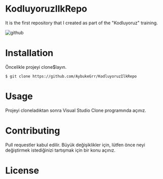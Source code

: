 # KodluyoruzIlkRepo
It is the first repository that I created as part of the "Kodluyoruz" training.

![github](https://user-images.githubusercontent.com/74709621/113390450-698c9680-939a-11eb-9e0d-5260b40ca6df.png)

# Installation
Öncelikle projeyi clone$layın. 

	$ git clone https://github.com/AybukeGrr/KodluyoruzIlkRepo
	
# Usage
Projeyi cloneladıktan sonra Visual Studio Clone programında açınız.

# Contributing
Pull requestler kabul edilir. Büyük değişiklikler için, lütfen önce neyi değiştirmek istediğinizi tartışmak için bir konu açınız.

# License
